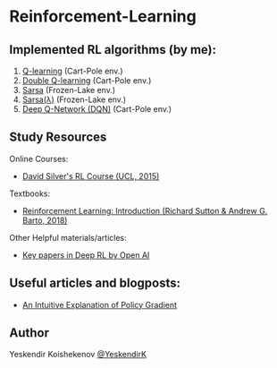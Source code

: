 # Reinforcement-Learning
## Implemented RL algorithms (by me):
1. [Q-learning](https://github.com/YeskendirK/Reinforcement-Learning/blob/master/RL-Algorithms/Q-learning.py) (Cart-Pole env.)
2. [Double Q-learning](https://github.com/YeskendirK/Reinforcement-Learning/blob/master/RL-Algorithms/Double-Q-learning.py)  (Cart-Pole env.)
3. [Sarsa](https://github.com/YeskendirK/Reinforcement-Learning/blob/master/RL-Algorithms/Sarsa.py)  (Frozen-Lake env.)
4. [Sarsa(λ)](https://github.com/YeskendirK/Reinforcement-Learning/blob/master/RL-Algorithms/Sarsa_lambda.py) (Frozen-Lake env.)
5. [Deep Q-Network (DQN)](/home/yeskendir/Personal-CS-Projects/Reinforcement-Learning-DRAFT/RL-Algorithms/DQN.py) (Cart-Pole env.)

## Study Resources
Online Courses:
- [David Silver's RL Course (UCL, 2015)](http://www0.cs.ucl.ac.uk/staff/d.silver/web/Teaching.html)

Textbooks:
- [Reinforcement Learning: Introduction (Richard Sutton & Andrew G. Barto, 2018)](http://incompleteideas.net/book/RLbook2018.pdf)

Other Helpful materials/articles:
- [Key papers in Deep RL by Open AI](https://spinningup.openai.com/en/latest/spinningup/keypapers.html)

## Useful articles and blogposts:
- [An Intuitive Explanation of Policy Gradient](https://towardsdatascience.com/an-intuitive-explanation-of-policy-gradient-part-1-reinforce-aa4392cbfd3c)


## Author
Yeskendir Koishekenov [@YeskendirK](https://github.com/YeskendirK)

